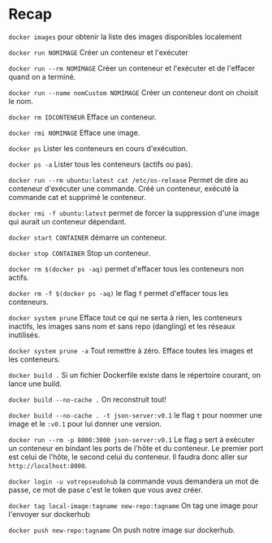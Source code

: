 # Recap

`docker images` pour obtenir la liste des images disponibles localement

`docker run NOMIMAGE` Créer un conteneur et l'exécuter

`docker run --rm NOMIMAGE` Créer un conteneur et l'exécuter et de l'effacer quand on a terminé.

`docker run --name nomCustom NOMIMAGE` Créer un conteneur dont on choisit le nom.

`docker rm IDCONTENEUR` Efface un conteneur.

`docker rmi NOMIMAGE` Efface une image.

`docker ps` Lister les conteneurs en cours d'exécution.

`docker ps -a` Lister tous les conteneurs (actifs ou pas).

`docker run --rm ubuntu:latest cat /etc/os-release` Permet de dire au conteneur d'exécuter une commande. Créé un conteneur, exécuté la commande cat et supprimé le conteneur.

`docker rmi -f ubuntu:latest` permet de forcer la suppression d'une image qui aurait un conteneur dépendant.

`docker start CONTAINER` démarre un conteneur.

`docker stop CONTAINER` Stop un conteneur.

`docker rm $(docker ps -aq)` permet d'effacer tous les conteneurs non actifs.

`docker rm -f $(docker ps -aq)` le flag `f` permet d'effacer tous les conteneurs.

`docker system prune` Efface tout ce qui ne serta à rien, les conteneurs inactifs, les images sans nom et sans repo (dangling) et les réseaux inutilisés.

`docker system prune -a` Tout remettre à zéro. Efface toutes les images et les conteneurs.

`docker build .` Si un fichier Dockerfile existe dans le répertoire courant, on lance une build.

`docker build --no-cache .` On reconstruit tout!

`docker build --no-cache . -t json-server:v0.1` le flag `t` pour nommer une image et le `:v0.1` pour lui donner une version.

`docker run --rm -p 8000:3000 json-server:v0.1` Le flag `p` sert à exécuter un conteneur en bindant les ports de l'hôte et du conteneur. Le premier port est celui de l'hôte, le second celui du conteneur. Il faudra donc aller sur `http://localhost:8000`.

`docker login -u votrepseudohub` la commande vous demandera un mot de passe, ce mot de pase c'est le token que vous avez créer.

`docker tag local-image:tagname new-repo:tagname` On tag une image pour l'envoyer sur dockerhub

`docker push new-repo:tagname` On push notre image sur dockerhub.
